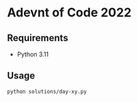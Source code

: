 # Adevnt of Code 2022

## Requirements

- Python 3.11

## Usage

```bash
python solutions/day-xy.py
```
